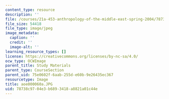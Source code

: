 ```yaml
---
content_type: resource
description: ''
file: /courses/21a-453-anthropology-of-the-middle-east-spring-2004/78738c9704e3b6893418a8821a01c44e_aoe000060a.JPG
file_size: 54418
file_type: image/jpeg
image_metadata:
  caption: ''
  credit: ''
  image-alt: ''
learning_resource_types: []
license: https://creativecommons.org/licenses/by-nc-sa/4.0/
ocw_type: OCWImage
parent_title: Study Materials
parent_type: CourseSection
parent_uid: 75e0602f-6aab-255d-e60b-9e26435ec367
resourcetype: Image
title: aoe000060a.JPG
uid: 78738c97-04e3-b689-3418-a8821a01c44e
---
```

